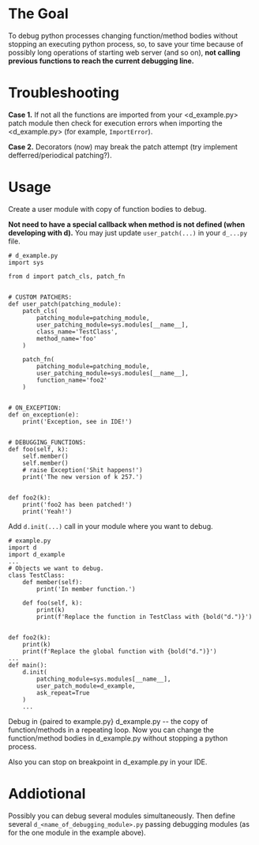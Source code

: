 # The Goal

To debug python processes changing function/method bodies without stopping an executing python process, so, to save your time because of possibly long operations of starting web server (and so on), **not calling previous functions to reach the current debugging line.**

# Troubleshooting

**Case 1.** If not all the functions are imported from your <d_example.py> patch module then check for execution errors when importing the <d_example.py> (for example, `ImportError`).

**Case 2.** Decorators (now) may break the patch attempt (try implement defferred/periodical patching?).

# Usage

Create a user module with copy of function bodies to debug.

**Not need to have a special callback when method is not defined (when developing with d).** You may just update `user_patch(...)` in your `d_...py` file.


```
# d_example.py
import sys

from d import patch_cls, patch_fn


# CUSTOM PATCHERS:
def user_patch(patching_module):
    patch_cls(
        patching_module=patching_module,
        user_patching_module=sys.modules[__name__],
        class_name='TestClass',
        method_name='foo'
    )

    patch_fn(
        patching_module=patching_module,
        user_patching_module=sys.modules[__name__],
        function_name='foo2'
    )


# ON_EXCEPTION:
def on_exception(e):
    print('Exception, see in IDE!')


# DEBUGGING_FUNCTIONS:
def foo(self, k):
    self.member()
    self.member()
    # raise Exception('Shit happens!')
    print('The new version of k 257.')


def foo2(k):
    print('foo2 has been patched!')
    print('Yeah!')
```

Add `d.init(...)` call in your module where you want to debug.

```
# example.py
import d
import d_example
...
# Objects we want to debug.
class TestClass:
    def member(self):
        print('In member function.')

    def foo(self, k):
        print(k)
        print(f'Replace the function in TestClass with {bold("d.")}')


def foo2(k):
    print(k)
    print(f'Replace the global function with {bold("d.")}')
...
def main():
    d.init(
        patching_module=sys.modules[__name__],
        user_patch_module=d_example,
        ask_repeat=True
    )
    ...
```

Debug in {paired to example.py} d_example.py -- the copy of function/methods in a repeating loop. Now you can change the function/method bodies in d_example.py without stopping a python process.

Also you can stop on breakpoint in d_example.py in your IDE.

# Addiotional

Possibly you can debug several modules simultaneously. Then define several `d_<name_of_debugging_module>.py` passing debugging modules (as for the one module in the example above).
